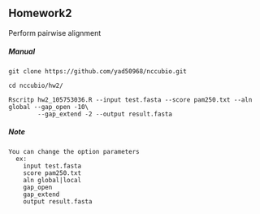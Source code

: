 
## Homework2

Perform pairwise alignment

##### Manual

```shell
git clone https://github.com/yad50968/nccubio.git

cd nccubio/hw2/

Rscritp hw2_105753036.R --input test.fasta --score pam250.txt --aln global --gap_open -10\
        --gap_extend -2 --output result.fasta

```
##### Note
```shell
You can change the option parameters
  ex:
    input test.fasta
    score pam250.txt
    aln global|local
    gap_open
    gap_extend
    output result.fasta
```







